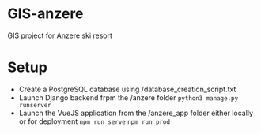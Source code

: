 # GIS-anzere
GIS project for Anzere ski resort

# Setup
* Create a PostgreSQL database using /database_creation_script.txt
* Launch Django backend frpm the /anzere folder
 ```python3 manage.py runserver```
* Launch the VueJS application from the /anzere_app folder either locally or for deployment
```npm run serve```
```npm run prod```

 
